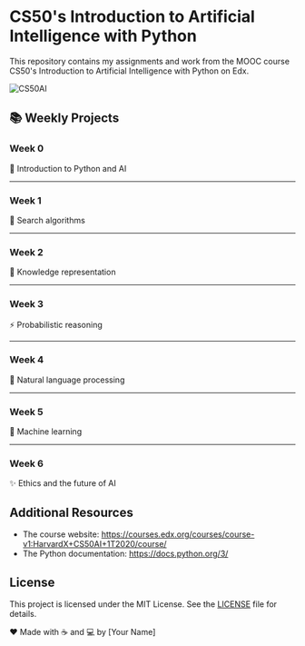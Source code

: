 # CS50's Introduction to Artificial Intelligence with Python

This repository contains my assignments and work from the MOOC course CS50's Introduction to Artificial Intelligence with Python on Edx.

![CS50AI](https://prod-discovery.edx-cdn.org/media/course/image/3a31db71-de8f-45f1-ae65-11981ed9d680-b801bb328333.small.png)

## 📚 Weekly Projects

### Week 0

:rocket: Introduction to Python and AI

---

### Week 1

:robot: Search algorithms

---

### Week 2

:thinking: Knowledge representation

---

### Week 3

:zap: Probabilistic reasoning

---

### Week 4

:speech_balloon: Natural language processing

---

### Week 5

:brain: Machine learning

---

### Week 6

:sparkles: Ethics and the future of AI

## Additional Resources

- The course website: https://courses.edx.org/courses/course-v1:HarvardX+CS50AI+1T2020/course/
- The Python documentation: https://docs.python.org/3/

## License

This project is licensed under the MIT License. See the [LICENSE](LICENSE) file for details.

:heart: Made with :coffee: and :computer: by [Your Name]
